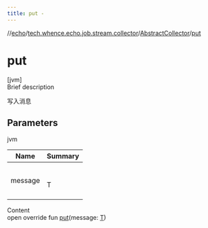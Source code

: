 ```yaml
---
title: put -
---
```

//[echo](../../index.md)/[tech.whence.echo.job.stream.collector](../index.md)/[AbstractCollector](index.md)/[put](put.md)



# put  
[jvm]  
Brief description  


写入消息



## Parameters  
  
jvm  
  
|  Name|  Summary| 
|---|---|
| message| <br><br>T<br><br>
  
  
Content  
open override fun [put](put.md)(message: [T](index.md))  



